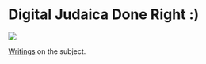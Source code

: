 # Digital Judaica Done Right :)

![](https://github.com/opentorah/store/workflows/CI/badge.svg)

[Writings](http://www.opentorah.org) on the subject.
